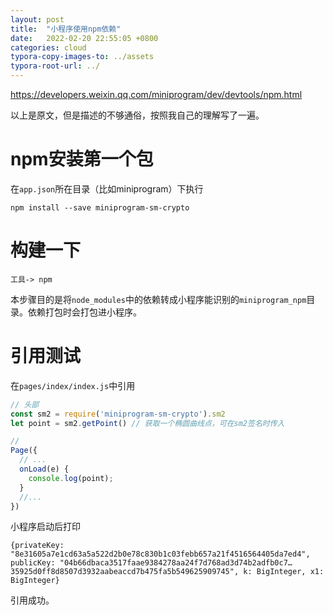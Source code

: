 ```yaml
---
layout: post
title:  "小程序使用npm依赖"
date:   2022-02-20 22:55:05 +0800
categories: cloud
typora-copy-images-to: ../assets
typora-root-url: ../
---
```


https://developers.weixin.qq.com/miniprogram/dev/devtools/npm.html

以上是原文，但是描述的不够通俗，按照我自己的理解写了一遍。

# npm安装第一个包
在`app.json`所在目录（比如miniprogram）下执行
```
npm install --save miniprogram-sm-crypto
```

# 构建一下
```
工具-> npm
```
本步骤目的是将`node_modules`中的依赖转成小程序能识别的`miniprogram_npm`目录。依赖打包时会打包进小程序。

# 引用测试
在`pages/index/index.js`中引用
```js
// 头部
const sm2 = require('miniprogram-sm-crypto').sm2
let point = sm2.getPoint() // 获取一个椭圆曲线点，可在sm2签名时传入

//
Page({
  // ...
  onLoad(e) {
    console.log(point);
  }
  //...
})
```
小程序启动后打印
```
{privateKey: "8e31605a7e1cd63a5a522d2b0e78c830b1c03febb657a21f4516564405da7ed4", publicKey: "04b66dbaca3517faae9384278aa24f7d768ad3d74b2adfb0c7…35925d0ff8d8507d3932aabeaccd7b475fa5b549625909745", k: BigInteger, x1: BigInteger}
```
引用成功。
